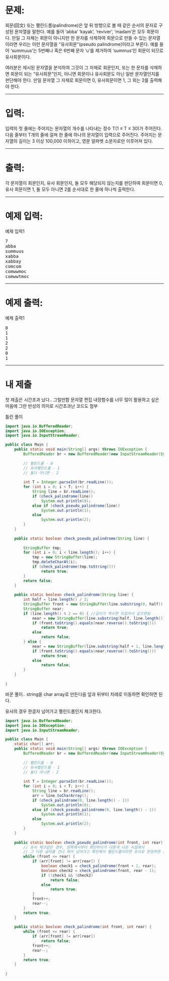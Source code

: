 # 문제: 
회문(回文) 또는 팰린드롬(palindrome)은 앞 뒤 방향으로 볼 때 같은 순서의 문자로 구성된 문자열을 말한다. 예를 들어 ‘abba’ ‘kayak’, ‘reviver’, ‘madam’은 모두 회문이다. 만일 그 자체는 회문이 아니지만 한 문자를 삭제하여 회문으로 만들 수 있는 문자열이라면 우리는 이런 문자열을 “유사회문”(pseudo palindrome)이라고 부른다. 예를 들어 ‘summuus’는 5번째나 혹은 6번째 문자 ‘u’를 제거하여 ‘summus’인 회문이 되므로 유사회문이다.

여러분은 제시된 문자열을 분석하여 그것이 그 자체로 회문인지, 또는 한 문자를 삭제하면 회문이 되는 “유사회문”인지, 아니면 회문이나 유사회문도 아닌 일반 문자열인지를 판단해야 한다. 만일 문자열 그 자체로 회문이면 0, 유사회문이면 1, 그 외는 2를 출력해야 한다. 

---
# 입력: 
입력의 첫 줄에는 주어지는 문자열의 개수를 나타내는 정수 T(1 ≤ T ≤ 30)가 주어진다. 다음 줄부터 T개의 줄에 걸쳐 한 줄에 하나의 문자열이 입력으로 주어진다. 주어지는 문자열의 길이는 3 이상 100,000 이하이고, 영문 알파벳 소문자로만 이루어져 있다.

---
# 출력: 
각 문자열이 회문인지, 유사 회문인지, 둘 모두 해당되지 않는지를 판단하여 회문이면 0, 유사 회문이면 1, 둘 모두 아니면 2를 순서대로 한 줄에 하나씩 출력한다.

---
# 예제 입력:

예제 입력1
<pre>
7
abba
summuus
xabba
xabbay
comcom
comwwmoc
comwwtmoc
</pre>

---
# 예제 출력:

예제 출력1
<pre>
0
1
1
2
2
0
1
</pre>

---
# 내 제출

첫 제출은 시간초과 났다..
그럴만함 문자열 편집 내장함수를 너무 많이 활용하고 싶은 마음에 그만
반성의 의미로 시간초과난 코드도 첨부

틀린 풀이

~~~java
import java.io.BufferedReader;
import java.io.IOException;
import java.io.InputStreamReader;

public class Main {
	public static void main(String[] args) throws IOException {
		BufferedReader br = new BufferedReader(new InputStreamReader(System.in));
		
		// 펠린드롬 - 0
		// 유사펠린드롬 - 1
		// 둘다 아니면 - 2		
		
		int T = Integer.parseInt(br.readLine());
		for (int i = 0; i < T; i++) {
			String line = br.readLine();
			if (check_palindrome(line))
				System.out.println(0);
			else if (check_pseudo_palindrome(line))
				System.out.println(1);
			else
				System.out.println(2);
		}
	}
	
	public static boolean check_pseudo_palindrome(String line) {
	
		StringBuffer tmp;
		for (int i = 0; i < line.length(); i++) {
			tmp = new StringBuffer(line);
			tmp.deleteCharAt(i);
			if (check_palindrome(tmp.toString()))
				return true;
		}
		return false;
	}
	
	public static boolean check_palindrome(String line) {
		int half = line.length() / 2;
		StringBuffer front = new StringBuffer(line.substring(0, half));
		StringBuffer near;
		if (line.length() % 2 == 0) { //길이가 짝수면 뒤집어서 같으면됨
			near = new StringBuffer(line.substring(half, line.length()));
			if (front.toString().equals(near.reverse().toString()))
				return true;
			else
				return false;
		} else {
			near = new StringBuffer(line.substring(half + 1, line.length()));
			if (front.toString().equals(near.reverse().toString()))
				return true;
			else
				return false;
		}
	}
    
}
~~~

바꾼 풀이..
string을 char array로 만든다음
앞과 뒤부터 차례로 이동하면 확인하면 된다.

유사의 경우 한글자 넘어가고 펠린드롬인지 체크한다.

~~~java
import java.io.BufferedReader;
import java.io.IOException;
import java.io.InputStreamReader;

public class Main {
	static char[] arr;
	public static void main(String[] args) throws IOException {
		BufferedReader br = new BufferedReader(new InputStreamReader(System.in));
		
		// 펠린드롬 - 0
		// 유사펠린드롬 - 1
		// 둘다 아니면 - 2		
		
		int T = Integer.parseInt(br.readLine());
		for (int i = 0; i < T; i++) {
			String line = br.readLine();
			arr = line.toCharArray();
			if (check_palindrome(0, line.length() - 1))
				System.out.println(0);
			else if (check_pseudo_palindrome(0, line.length() - 1))
				System.out.println(1);
			else
				System.out.println(2);
		}
	}
	
	public static boolean check_pseudo_palindrome(int front, int rear) {
		// 유사 체크같은 경우, 양쪽에서부터 화인하다가 다른게 나온 시점에서
		// 그 다른 글자를 건너 뛰어 넘어가고 확인해서 펠린드롬이라면 유사로 판정하면 된다.
		while (front <= rear) {
			if (arr[front] != arr[rear]) {
				boolean check1 = check_palindrome(front + 1, rear);
				boolean check2 = check_palindrome(front, rear - 1);
				if (!check1 && !check2)
					return false;
				else
					return true;
			}
			front++;
			rear--;
		}
		return true;
	}
	
	public static boolean check_palindrome(int front, int rear) {
		while (front <= rear) {
			if (arr[front] != arr[rear])
				return false;
			front++;
			rear--;
		}
		return true;
	}
    
}
~~~

